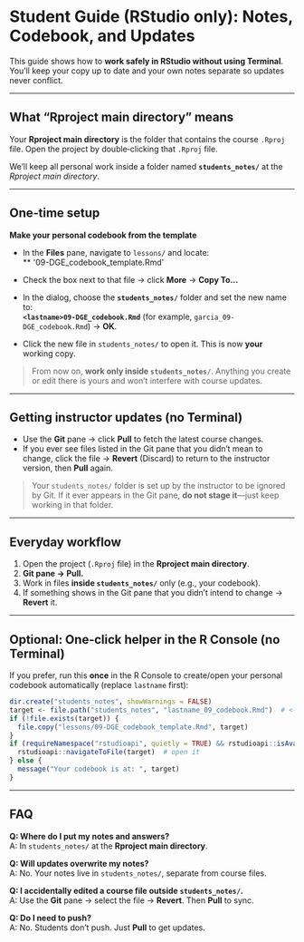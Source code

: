 # Student Guide (RStudio only): Notes, Codebook, and Updates

This guide shows how to **work safely in RStudio without using Terminal**. You’ll keep your copy up to date and your own notes separate so updates never conflict.

---

## What “Rproject main directory” means
Your **Rproject main directory** is the folder that contains the course `.Rproj` file. Open the project by double‑clicking that `.Rproj` file.

We’ll keep all personal work inside a folder named **`students_notes/`** at the *Rproject main directory*.

---

## One‑time setup

**Make your personal codebook from the template**
   - In the **Files** pane, navigate to `lessons/` and locate:  
     ** '09-DGE_codebook_template.Rmd'
    
   - Check the box next to that file → click **More** → **Copy To…**
   
   - In the dialog, choose the **`students_notes/`** folder and set the new name to:  
     **`<lastname>09-DGE_codebook.Rmd`** (for example, `garcia_09-DGE_codebook.Rmd`) → **OK**.
     
   - Click the new file in `students_notes/` to open it. This is now **your** working copy.

> From now on, **work only inside `students_notes/`**. Anything you create or edit there is yours and won’t interfere with course updates.

---

## Getting instructor updates (no Terminal)

- Use the **Git** pane → click **Pull** to fetch the latest course changes.
- If you ever see files listed in the Git pane that you didn’t mean to change, click the file → **Revert** (Discard) to return to the instructor version, then **Pull** again.

> Your `students_notes/` folder is set up by the instructor to be ignored by Git. If it ever appears in the Git pane, **do not stage it**—just keep working in that folder.

---

## Everyday workflow

1. Open the project (`.Rproj` file) in the **Rproject main directory**.
2. **Git pane → Pull.**
3. Work in files **inside `students_notes/`** only (e.g., your codebook).
4. If something shows in the Git pane that you didn’t intend to change → **Revert** it.

---

## Optional: One‑click helper in the R Console (no Terminal)

If you prefer, run this **once** in the R Console to create/open your personal codebook automatically (replace `lastname` first):

```r
dir.create("students_notes", showWarnings = FALSE)
target <- file.path("students_notes", "lastname_09_codebook.Rmd")  # <- change lastname
if (!file.exists(target)) {
  file.copy("lessons/09-DGE_codebook_template.Rmd", target)
}
if (requireNamespace("rstudioapi", quietly = TRUE) && rstudioapi::isAvailable()) {
  rstudioapi::navigateToFile(target)  # open it
} else {
  message("Your codebook is at: ", target)
}
```

---

## FAQ

**Q: Where do I put my notes and answers?**  
A: In `students_notes/` at the **Rproject main directory**.

**Q: Will updates overwrite my notes?**  
A: No. Your notes live in `students_notes/`, separate from course files.

**Q: I accidentally edited a course file outside `students_notes/`.**  
A: Use the **Git** pane → select the file → **Revert**. Then **Pull** to sync.

**Q: Do I need to push?**  
A: No. Students don’t push. Just **Pull** to get updates.
